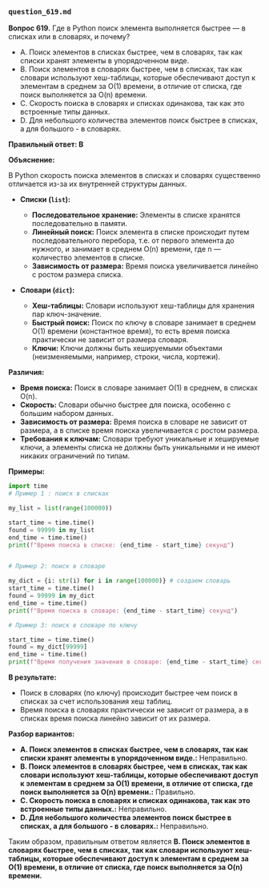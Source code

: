 ### `question_619.md`

**Вопрос 619.** Где в Python поиск элемента выполняется быстрее — в списках или в словарях, и почему?

-   A. Поиск элементов в списках быстрее, чем в словарях, так как списки хранят элементы в упорядоченном виде.
-   B. Поиск элементов в словарях быстрее, чем в списках, так как словари используют хеш-таблицы, которые обеспечивают доступ к элементам в среднем за O(1) времени, в отличие от списка, где поиск выполняется за O(n) времени.
-   C. Скорость поиска в словарях и списках одинакова, так как это встроенные типы данных.
-   D. Для небольшого количества элементов поиск быстрее в списках, а для большого - в словарях.

**Правильный ответ: B**

**Объяснение:**

В Python скорость поиска элементов в списках и словарях существенно отличается из-за их внутренней структуры данных.

*   **Списки (`list`):**
    *   **Последовательное хранение:** Элементы в списке хранятся последовательно в памяти.
    *  **Линейный поиск:**  Поиск элемента в списке происходит путем последовательного перебора, т.е. от первого элемента до нужного, и занимает в среднем O(n) времени, где n — количество элементов в списке.
     *   **Зависимость от размера:** Время поиска увеличивается линейно с ростом размера списка.

*   **Словари (`dict`):**
    *   **Хеш-таблицы:** Словари используют хеш-таблицы для хранения пар ключ-значение.
    *   **Быстрый поиск:**  Поиск по ключу в словаре занимает в среднем O(1) времени (константное время), то есть время поиска практически не зависит от размера словаря.
    *   **Ключи:** Ключи должны быть хешируемыми объектами (неизменяемыми, например, строки, числа, кортежи).

**Различия:**
*  **Время поиска:** Поиск в словаре занимает O(1) в среднем, в списках O(n).
*   **Скорость:** Словари обычно быстрее для поиска, особенно с большим набором данных.
*  **Зависимость от размера:** Время поиска в словаре не зависит от размера, а в списке время поиска увеличивается с ростом размера.
* **Требования к ключам:** Словари требуют уникальные и хешируемые ключи, а элементы списка не должны быть уникальными и не имеют никаких ограничений по типам.

**Примеры:**
```python
import time
# Пример 1 : поиск в списках

my_list = list(range(100000))

start_time = time.time()
found = 99999 in my_list
end_time = time.time()
print(f"Время поиска в списке: {end_time - start_time} секунд")


# Пример 2: поиск в словаре

my_dict = {i: str(i) for i in range(100000)} # создаем словарь
start_time = time.time()
found = 99999 in my_dict
end_time = time.time()
print(f"Время поиска в словаре: {end_time - start_time} секунд")

# Пример 3: поиск в словаре по ключу

start_time = time.time()
found = my_dict[99999]
end_time = time.time()
print(f"Время получения значения в словаре: {end_time - start_time} секунд")
```

**В результате:**
*  Поиск в словарях (по ключу) происходит быстрее чем поиск в списках за счет использования хеш таблиц.
*  Время поиска в словарях практически не зависит от размера, а в списках время поиска линейно зависит от их размера.

**Разбор вариантов:**
*   **A. Поиск элементов в списках быстрее, чем в словарях, так как списки хранят элементы в упорядоченном виде.:** Неправильно.
*   **B. Поиск элементов в словарях быстрее, чем в списках, так как словари используют хеш-таблицы, которые обеспечивают доступ к элементам в среднем за O(1) времени, в отличие от списка, где поиск выполняется за O(n) времени.:** Правильно.
*   **C. Скорость поиска в словарях и списках одинакова, так как это встроенные типы данных.:** Неправильно.
*   **D. Для небольшого количества элементов поиск быстрее в списках, а для большого - в словарях.:** Неправильно.

Таким образом, правильным ответом является **B. Поиск элементов в словарях быстрее, чем в списках, так как словари используют хеш-таблицы, которые обеспечивают доступ к элементам в среднем за O(1) времени, в отличие от списка, где поиск выполняется за O(n) времени.**
